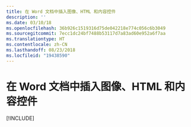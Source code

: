 ```yaml
---
title: 在 Word 文档中插入图像、HTML 和内容控件
description: ''
ms.date: 03/10/18
ms.openlocfilehash: 36b926c1519316d75de042218e774c056c6b3049
ms.sourcegitcommit: 7ecc1dc24bf7488b53117d7a83ad60e952a6f7aa
ms.translationtype: HT
ms.contentlocale: zh-CN
ms.lasthandoff: 08/23/2018
ms.locfileid: "19438590"
---
```

# <a name="insert-images-html-and-content-controls-in-word-documents"></a>在 Word 文档中插入图像、HTML 和内容控件

[!INCLUDE[](../includes/word-tutorial-format-text.md)]